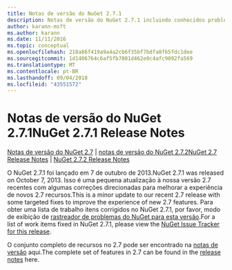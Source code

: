 ```yaml
---
title: Notas de versão do NuGet 2.7.1
description: Notas de versão do NuGet 2.7.1 incluindo conhecidos problemas, correções de bugs, recursos adicionados e DCRs.
author: karann-msft
ms.author: karann
ms.date: 11/11/2016
ms.topic: conceptual
ms.openlocfilehash: 218a86f419a9a4a2cb6f35bf7bdfa8f65fdc1dee
ms.sourcegitcommit: 1d1406764c6af5fb7801d462e0c4afc9092fa569
ms.translationtype: MT
ms.contentlocale: pt-BR
ms.lasthandoff: 09/04/2018
ms.locfileid: "43551572"
---
```

# <a name="nuget-271-release-notes"></a><span data-ttu-id="2b6b8-103">Notas de versão do NuGet 2.7.1</span><span class="sxs-lookup"><span data-stu-id="2b6b8-103">NuGet 2.7.1 Release Notes</span></span>

<span data-ttu-id="2b6b8-104">[Notas de versão do NuGet 2.7](../release-notes/nuget-2.7.md) | [notas de versão do NuGet 2.7.2](../release-notes/nuget-2.7.2.md)</span><span class="sxs-lookup"><span data-stu-id="2b6b8-104">[NuGet 2.7 Release Notes](../release-notes/nuget-2.7.md) | [NuGet 2.7.2 Release Notes](../release-notes/nuget-2.7.2.md)</span></span>

<span data-ttu-id="2b6b8-105">O NuGet 2.7.1 foi lançado em 7 de outubro de 2013.</span><span class="sxs-lookup"><span data-stu-id="2b6b8-105">NuGet 2.7.1 was released on October 7, 2013.</span></span>  <span data-ttu-id="2b6b8-106">Isso é uma pequena atualização à nossa versão 2.7 recentes com algumas correções direcionadas para melhorar a experiência de novos 2.7 recursos.</span><span class="sxs-lookup"><span data-stu-id="2b6b8-106">This is a minor update to our recent 2.7 release with some targeted fixes to improve the experience of new 2.7 features.</span></span> <span data-ttu-id="2b6b8-107">Para obter uma lista de trabalho itens corrigidos no NuGet 2.7.1, por favor, modo de exibição de [rastreador de problemas do NuGet para esta versão](http://nuget.codeplex.com/workitem/list/advanced?keyword=&status=Closed&type=All&priority=All&release=NuGet%202.7.1&assignedTo=All&component=All&sortField=LastUpdatedDate&sortDirection=Descending&page=0).</span><span class="sxs-lookup"><span data-stu-id="2b6b8-107">For a list of work items fixed in NuGet 2.7.1, please view the [NuGet Issue Tracker for this release](http://nuget.codeplex.com/workitem/list/advanced?keyword=&status=Closed&type=All&priority=All&release=NuGet%202.7.1&assignedTo=All&component=All&sortField=LastUpdatedDate&sortDirection=Descending&page=0).</span></span>

<span data-ttu-id="2b6b8-108">O conjunto completo de recursos no 2.7 pode ser encontrado na [notas de versão](../release-notes/nuget-2.7.md) aqui.</span><span class="sxs-lookup"><span data-stu-id="2b6b8-108">The complete set of features in 2.7 can be found in the [release notes](../release-notes/nuget-2.7.md) here.</span></span>
